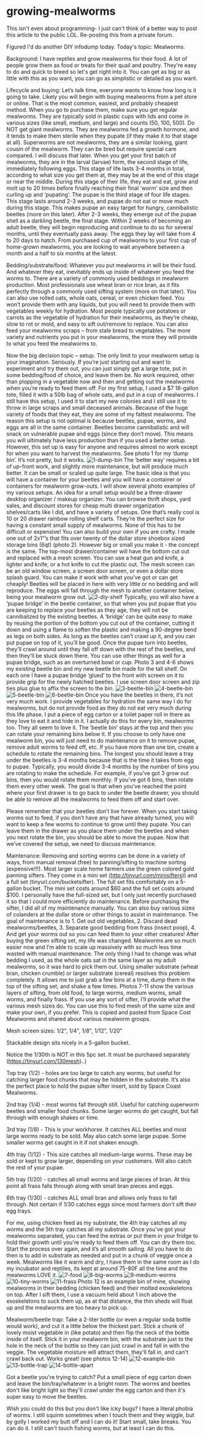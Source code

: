 # growing-mealworms
This isn't even about programming- I just can't think of a better way to post this article to the public LOL. Re-posting this from a private forum.

Figured I'd do another DIY infodump today. Today's topic: Mealworms.

Background: I have reptiles and grow mealworms for their food. A lot of people grow them as food or treats for their quail and poultry. They're easy to do and quick to breed so let's get right into it. You can get as big or as little with this as you want, you can go as simplistic or detailed as you want.

Lifecycle and buying: Let’s talk time, everyone wants to know how long is it going to take. Likely you will begin with buying mealworms from a pet store or online. That is the most common, easiest, and probably cheapest method. When you go to purchase them, make sure you get regular mealworms. They are typically sold in plastic cups with lids and come in various sizes (like small, medium, and large) and counts (50, 100, 500). Do NOT get giant mealworms. They are mealworms fed a growth hormone, and it tends to make them sterile when they pupate (if they make it to that stage at all). Superworms are not mealworms, they are a similar looking, giant cousin of the mealworm. They can be bred but require special care compared. I will discuss that later. When you get your first batch of mealworms, they are in the larval (larvae) form, the second stage of life, immediately following eggs. This stage of life lasts 3-4 months in total, according to what size you get them at, they may be at the end of this stage or near the middle. During this stage of their life, they eat and eat, grow and molt up to 20 times before finally reaching their final ‘worm’ size and then curling up and ‘pupating’. The pupae is the third stage of four life stages. This stage lasts around 2-3 weeks, and pupae do not eat or move much during this stage. This makes pupae an easy target for hungry, cannibalistic beetles (more on this later). After 2-3 weeks, they emerge out of the pupae shell as a darkling beetle, the final stage. Within 2 weeks of becoming an adult beetle, they will begin reproducing and continue to do so for several months, until they eventually pass away. The eggs they lay will take from 4 to 20 days to hatch. From purchased cup of mealworms to your first cup of home-grown mealworms, you are looking to wait anywhere between a month and a half to six months at the latest.

Bedding/substrate/food: Whatever you put mealworms in will be their food. And whatever they eat, inevitably ends up inside of whatever you feed the worms to. There are a variety of commonly used beddings in mealworm production. Most professionals use wheat bran or rice bran, as it fits perfectly through a commonly used sifting system (more on that later). You can also use rolled oats, whole oats, cereal, or even chicken feed. You won’t provide them with any liquids, but you will need to provide them with vegetables weekly for hydration. Most people typically use potatoes or carrots as the vegetable of hydration for their mealworms, as they’re cheap, slow to rot or mold, and easy to sift out/remove to replace. You can also feed your mealworms scraps – from stale bread to vegetables. The more variety and nutrients you put in your mealworms, the more they will provide to what you feed the mealworms to.

Now the big decision topic – setup. The only limit to your mealworm setup is your imagination. Seriously. If you’re just starting out and want to experiment and try them out, you can just simply get a large tote, put in some bedding/food of choice, and leave them be. No work required, other than plopping in a vegetable now and then and getting out the mealworms when you’re ready to feed them off. For my first setup, I used a $7 18-gallon tote, filled it with a 50lb bag of whole oats, and put in a cup of mealworms. I still have this setup, I used it to start my new colonies and I still use it to throw in large scraps and small deceased animals. Because of the huge variety of foods that they eat, they are some of my fattest mealworms. The reason this setup is not optimal is because beetles, pupae, worms, and eggs are all in the same container. Beetles become cannibalistic and will snack on vulnerable pupae and eggs (since they don’t move). This means you will ultimately have less production than if you used a better setup. However, this set up is easy for anyone and requires almost no work except for when you want to harvest the mealworms.  See photo 1 for my ‘dump bin’. It’s not pretty, but it works.
![1-dump-bin](https://user-images.githubusercontent.com/35636146/200874636-3be0bc10-3e5d-4d19-8d71-918cab202587.jpg)
The ‘better way’ requires a bit of up-front work, and slightly more maintenance, but will produce much better. It can be small or scaled up quite large. The basic idea is that you will have a container for your beetles and you will have a container or containers for mealworm grow-outs. I will show several photo examples of my various setups. An idea for a small setup would be a three-drawer desktop organizer / makeup organizer. You can browse thrift shops, yard sales, and discount stores for cheap multi drawer organization shelves/carts like I did, and have a variety of setups. One that’s really cool is 10 or 20 drawer rainbow rolling shelf carts. They’re the perfect size for having a constant small supply of mealworms. None of this has to be difficult or expensive! You can also build your own if you are crafty. I made one out of 2x1”’s that fits over twenty of the dollar store shoebox sized storage bins (6qt) (photo 2). However big or small you make it - the concept is the same. The top-most drawer/container will have the bottom cut out and replaced with a mesh screen. You can use a heat gun and knife, a lighter and knife, or a hot knife to cut the plastic out. The mesh screen can be an old window screen, a screen door screen, or even a dollar store splash guard. You can make it work with what you’ve got or can get cheaply! Beetles will be placed in here with very little or no bedding and will reproduce. The eggs will fall through the mesh to another container below, being your mealworm grow out.
![2-diy-shelf](https://user-images.githubusercontent.com/35636146/200874641-f6e97cb1-b75a-4396-bf84-b64a02242fbd.jpg)
Typically, you will also have a ‘pupae bridge’ in the beetle container, so that when you put pupae that you are keeping to replace your beetles as they age, they will not be cannibalized by the existing beetles. A ‘bridge’ can be quite easy to make by reusing the portion of the bottom you cut out of the container, cutting it down and using a flame to soften the plastic and making a 90-degree bend as legs on both sides. As long as the beetles can’t crawl up it, and you can put pupae on top of it, you’ll be good. Once the pupae turn into beetles, they’ll crawl around until they fall off down with the rest of the beetles, and then they’ll be stuck down there. You can use other things as well for a pupae bridge, such as an overturned bowl or cup. Photo 3 and 4-6 shows my existing beetle bin and my new beetle bin made for the tall shelf. On each one I have a pupae bridge ‘glued’ to the front with screen on it to provide grip for the newly hatched beetles. I use screen door screen and zip ties plus glue to affix the screen to the bin.
![3-beetle-bin](https://user-images.githubusercontent.com/35636146/200874643-c71b512e-ebb1-427b-9ad7-b2334ce4b0e8.jpg)
![4-beetle-bin](https://user-images.githubusercontent.com/35636146/200874645-474667c0-200c-4733-aacd-1b50776cfd72.jpg)
![5-beetle-bin](https://user-images.githubusercontent.com/35636146/200874648-74d6c571-acf6-4eba-8ec3-e6176d1f409e.jpg)
![6-beetle-bin](https://user-images.githubusercontent.com/35636146/200874650-de6c85d9-86ef-4fd1-84d6-62d370a8693b.jpg)
Once you have the beetles in there, it’s not very much work. I provide vegetables for hydration the same way I do for mealworms, but do not provide food as they do not eat very much during this life phase. I put a piece of egg carton or a toilet paper roll in there as they love to eat it and hide in it. I actually do this for every bin, mealworms too. They all seem to love it. The ‘beetle bin’ stays at the top and then you can rotate your remaining bins below it. If you choose to only have one mealworm bin, you will just need to do maintenance on it to remove pupae, remove adult worms to feed off, etc. If you have more than one bin, create a schedule to rotate the remaining bins. The longest you should leave a tray under the beetles is 3-4 months because that is the time it takes from egg to pupae. Typically, you would divide 3-4 months by the number of bins you are rotating to make the schedule. For example, if you’ve got 3 grow out bins, then you would rotate them monthly. If you’ve got 6 bins, then rotate them every other week. The goal is that when you’ve reached the point where your first drawer is to go back to under the beetle drawer, you should be able to remove all the mealworms to feed them off and start over.

Please remember that your beetles don’t live forever. When you start taking worms out to feed, if you don’t have any that have already turned, you will want to keep a few worms to continue to grow until they pupate. You can leave them in the drawer as you place them under the beetles and when you next rotate the bin, you should be able to move the pupae. Now that we’ve covered the setup, we need to discuss maintenance.

Maintenance: Removing and sorting worms can be done in a variety of ways, from manual removal (free) to panning/sifting to machine sorting (expensive!!!). Most larger scale home farmers use the green colored gold panning sifters. They come in a mini set (http://tinyurl.com/minisifters)) and a full set (tinyurl.com/bucketsifter). The full set fits comfortably on a 5-gallon bucket. The mini set costs around $60 and the full set costs around $100. I personally have the full-sized set, but I only just recently purchased it so that I could more efficiently do maintenance. Before purchasing the sifter, I did all of my maintenance manually. You can also buy various sizes of colanders at the dollar store or other things to assist in maintenance. The goal of maintenance is to 1. Get out old vegetables, 2. Discard dead mealworms/beetles, 3. Separate good bedding from frass (insect poop), 4. And get your worms out so you can feed them to your other creatures! After buying the green sifting set, my life was changed. Mealworms are so much easier now and I’m able to scale up massively with so much less time wasted with manual maintenance. The only thing I had to change was what bedding I used, as the whole oats sat in the same layer as my adult mealworms, so it was hard to pick them out. Using smaller substrate (wheat bran, chicken crumble) or larger substrate (cereal) resolves this problem completely. It allows me to just grab a few bins at a time, dump them in the top of the sifting set, and shake a few times. Photos 7-11 show the various layers of sifting, from old food, to large worms, medium worms, small worms, and finally frass. If you use any sort of sifter, I’ll provide what the various mesh sizes do. You can use this to find mesh of the same size and make your own, if you prefer. This is copied and pasted from Space Cost Mealworms and shared about various mealworm groups.

Mesh screen sizes: 1/2", 1/4", 1/8", 1/12", 1/20"

Stackable design sits nicely in a 5-gallon bucket.

Notice the 1/30th is NOT in this 5pc set. It must be purchased separately (https://tinyurl.com/130mesh)..)

Top tray (1/2) - holes are too large to catch any worms, but useful for catching larger food chunks that may be hidden in the substrate. It’s also the perfect place to hold the pupae sifter insert, sold by Space Coast Mealworms.

2nd tray (1/4) - most worms fall through still. Useful for catching superworm beetles and smaller food chunks. Some larger worms do get caught, but fall through with enough shakes or time.

3rd tray (1/8) - This is your workhorse. It catches ALL beetles and most large worms ready to be sold. May also catch some large pupae. Some smaller worms get caught in it if not shaken enough.

4th tray (1/12) - This size catches all medium-large worms. These may be sold or kept to grow larger, depending on your customers. Will also catch the rest of your pupae.

5th tray (1/20) - catches all small worms and large pieces of bran. At this point all frass falls through along with small bran pieces and eggs.

6th tray (1/30) - catches ALL small bran and allows only frass to fall through.  Not certain if 1/30 catches eggs since most farmers don’t sift their egg trays.

For me, using chicken feed as my substrate, the 4th tray catches all my worms and the 5th tray catches all my substrate. Once you've got your mealworms separated, you can feed the extras or put them in your fridge to hold their growth until you're ready to feed them off. You can dry them too. Start the process over again, and it’s all smooth sailing. All you have to do then is to add in substrate as needed and put in a chunk of veggie once a week. Mealworms like it warm and dry, I have them in the same room as I do my incubator and reptiles, its kept at around 75-80F all the time and the mealworms LOVE it.
![7-food](https://user-images.githubusercontent.com/35636146/200874652-0c1f7925-50c0-40fc-a6f3-98bfb8c85073.jpg)
![8-big-worms](https://user-images.githubusercontent.com/35636146/200874655-f73a0e8b-f579-4ba2-89b1-6a9416da0855.jpg)
![9-medium-worms](https://user-images.githubusercontent.com/35636146/200874661-be1c46f6-68a5-4862-84e8-c4246f229fc3.jpg)
![10-tiny-worms](https://user-images.githubusercontent.com/35636146/200874665-590052f6-26cd-47e8-805d-45532f40d55f.jpg)
![11-frass](https://user-images.githubusercontent.com/35636146/200874668-20698312-c543-4c1c-a4dc-5b644e3b5ccf.jpg)
Photo 12 is an example bin of mine, showing mealworms in their bedding (chicken feed) and their molted exoskeletons on top. After I sift them, I use a vacuum held about 1 inch above the exoskeletons to suck them up, as at that distance, the thin sheds will float up and the mealworms are too heavy to pick up.

Mealworm/beetle trap: Take a 2-liter bottle (or even a regular soda bottle would work), and cut it a little below the thickest part. Stick a chunk of lovely moist vegetable in (like potato) and then flip the neck of the bottle inside of itself. Stick it in your mealworm bin, with the substrate just to the hole in the neck of the bottle so they can just crawl in and fall in with the veggie. The vegetable moisture will attract them, they'll fall in, and can't crawl back out. Works great! (see photos 12-14)
![12-example-bin](https://user-images.githubusercontent.com/35636146/200874672-325a8122-a7f4-4297-ba71-2878d0c35df7.jpg)
![13-bottle-trap](https://user-images.githubusercontent.com/35636146/200874677-9ff69382-d95e-4ca9-89e8-45117067685c.jpg)
![14-bottle-apart](https://user-images.githubusercontent.com/35636146/200874679-e35f79d3-4655-4708-b39e-1a21e6fe34f8.jpg)

Got a beetle you're trying to catch? Put a small piece of egg carton down and leave the bin/tray/whatever in a bright room. The worms and beetles don't like bright light so they'll crawl under the egg carton and then it's super easy to move the beetles.

Wish you could do this but you don't like icky bugs? I have a literal phobia of worms. I still squirm sometimes when I touch them and they wiggle, but by golly I worked my butt off and I can do it! Start small, take breaks. You can do it. I still can't touch fishing worms, but at least I can do this.
